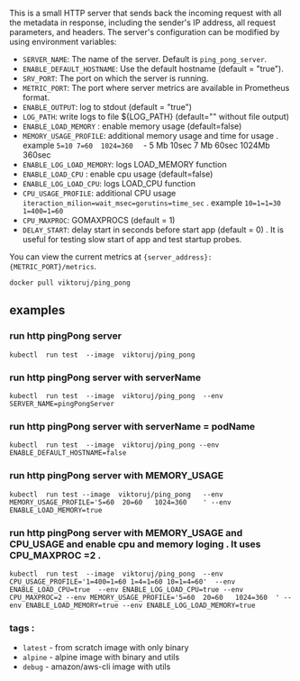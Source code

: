 This is a small HTTP server that sends back the incoming request with all the metadata in response, including the sender's IP address, all request parameters, and headers. The server's configuration can be modified by using environment variables:

- `SERVER_NAME`: The name of the server. Default is `ping_pong_server`.
- `ENABLE_DEFAULT_HOSTNAME`: Use the default hostname (default = "true").
- `SRV_PORT`: The port on which the server is running.
- `METRIC_PORT`: The port where server metrics are available in Prometheus format.
- `ENABLE_OUTPUT`: log to stdout (default = "true")
- `LOG_PATH`: write logs to file ${LOG_PATH} (default=""  without file output)
- `ENABLE_LOAD_MEMORY` : enable memory usage (default=false)
- `MEMORY_USAGE_PROFILE`: additional memory usage  and time for usage . example `5=10 7=60  1024=360  ` - 5 Mb 10sec  7 Mb 60sec 1024Mb 360sec
- `ENABLE_LOG_LOAD_MEMORY`: logs LOAD_MEMORY function
- `ENABLE_LOAD_CPU` : enable cpu usage (default=false)
- `ENABLE_LOG_LOAD_CPU`: logs LOAD_CPU function
- `CPU_USAGE_PROFILE`: additional CPU usage `iteraction_milion=wait_msec=gorutins=time_sec` . example  `10=1=1=30  1=400=1=60`
- `CPU_MAXPROC`: GOMAXPROCS (default = 1)
- `DELAY_START`: delay start in seconds before start app (default = 0) . It is useful for testing slow start of app and test startup probes.  

You can view the current metrics at `{server_address}:{METRIC_PORT}/metrics`.

`docker pull viktoruj/ping_pong`

##  examples

### run http pingPong server
```
kubectl  run test  --image  viktoruj/ping_pong
```

### run http pingPong server  with serverName
```
kubectl  run test  --image  viktoruj/ping_pong  --env SERVER_NAME=pingPongServer
```
### run http pingPong server  with serverName  = podName
```
kubectl  run test  --image  viktoruj/ping_pong --env ENABLE_DEFAULT_HOSTNAME=false
```


### run http pingPong server  with MEMORY_USAGE
```
kubectl  run test --image  viktoruj/ping_pong   --env MEMORY_USAGE_PROFILE='5=60  20=60   1024=360    ' --env ENABLE_LOAD_MEMORY=true
```
### run http pingPong server  with MEMORY_USAGE and CPU_USAGE  and enable cpu and memory loging . It uses CPU_MAXPROC =2 .
```
kubectl  run test  --image  viktoruj/ping_pong  --env CPU_USAGE_PROFILE='1=400=1=60 1=4=1=60 10=1=4=60'  --env ENABLE_LOAD_CPU=true  --env ENABLE_LOG_LOAD_CPU=true --env CPU_MAXPROC=2 --env MEMORY_USAGE_PROFILE='5=60  20=60   1024=360  ' --env ENABLE_LOAD_MEMORY=true --env ENABLE_LOG_LOAD_MEMORY=true
```

### tags :
- `latest` - from scratch image with only binary
- `alpine` - alpine image with binary and utils
- `debug` - amazon/aws-cli image with utils
